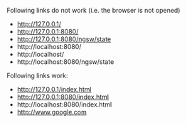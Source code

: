 Following links do not work (i.e. the browser is not opened)
* http://127.0.0.1/
* http://127.0.0.1:8080/
* http://127.0.0.1:8080/ngsw/state
* http://localhost:8080/
* http://localhost/
* http://localhost:8080/ngsw/state

Following links work:
* http://127.0.0.1/index.html
* http://127.0.0.1:8080/index.html
* http://localhost:8080/index.html
* http://www.google.com